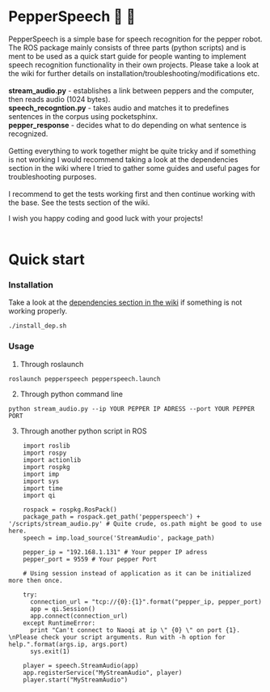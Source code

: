 # PepperSpeech :robot: :speech_balloon:
PepperSpeech is a simple base for speech recognition for the pepper robot. 
The ROS package mainly consists of three parts (python scripts) and is ment to be used as a quick start guide for people wanting to implement speech recognition functionality in their own projects. 
Please take a look at the wiki for further details on installation/troubleshooting/modifications etc.   
<br>
<b>stream_audio.py</b> - establishes a link between peppers and the computer, then reads audio (1024 bytes).  
<b>speech_recogntion.py</b> - takes audio and matches it to predefines sentences in the corpus using pocketsphinx.  
<b>pepper_response</b> - decides what to do depending on what sentence is recognized.  
<br>
Getting everything to work together might be quite tricky and if something is not working I would recommend taking a look at the dependencies section in the wiki where I tried to gather some guides and useful pages for troubleshooting purposes.   
<br>
I recommend to get the tests working first and then continue working with the base. See the tests section of the wiki.

I wish you happy coding and good luck with your projects!  
<br>
# Quick start
### Installation
Take a look at the [dependencies section in the wiki](https://gitlab.ida.liu.se/TDDE19athome/pepperspeech/wikis/dependencies) if something is not working properly.
```
./install_dep.sh
```
  
### Usage
1. Through roslaunch
```
roslaunch pepperspeech pepperspeech.launch
```

2. Through python command line
```
python stream_audio.py --ip YOUR PEPPER IP ADRESS --port YOUR PEPPER PORT
```

3. Through another python script in ROS  
```
    import roslib
    import rospy
    import actionlib
    import rospkg
    import imp
    import sys
    import time
    import qi
    
    rospack = rospkg.RosPack() 
    package_path = rospack.get_path('pepperspeech') + '/scripts/stream_audio.py' # Quite crude, os.path might be good to use here.
    speech = imp.load_source('StreamAudio', package_path)
    
    pepper_ip = "192.168.1.131" # Your pepper IP adress
    pepper_port = 9559 # Your pepper Port
    
    # Using session instead of application as it can be initialized more then once. 
    
    try:
      connection_url = "tcp://{0}:{1}".format("pepper_ip, pepper_port)
      app = qi.Session()
      app.connect(connection_url)
    except RuntimeError:
      print "Can't connect to Naoqi at ip \" {0} \" on port {1}. \nPlease check your script arguments. Run with -h option for help.".format(args.ip, args.port)
      sys.exit(1)
    
    player = speech.StreamAudio(app)
    app.registerService("MyStreamAudio", player)
    player.start("MyStreamAudio")
```
